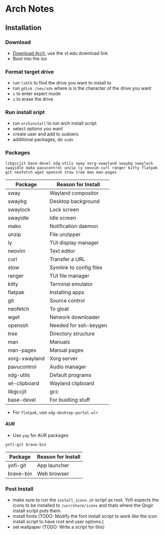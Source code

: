 # Arch Notes

## Installation

### Download

- [Download Arch](https://archlinux.org/download/), use the vt.edu download link
- Boot into the iso

### Format target drive

- run `lsblk` to find the drive you want to install to
- run `gdisk /sev/sdx` where is is the character of the drive you want
- `x` to enter expert mode
- `z` to erase the drive

### Run install sript

- run `archinstall` to run arch install script 
- select options you want
- create user and add to sudoers
- additional packages, do `sudo`

### Packages

`libgccjit base-devel xdg-utils sway xorg-xwayland swaybg swaylock swayidle mako pavucontrol unzip ly neovim curl ranger kitty flatpak git neofetch wget openssh stow tree man man-pages`

| Package       | Reason for Install       |
|---------------|--------------------------|
| sway          | Wayland compositor       
| swaybg        | Desktop background
| swaylock      | Lock screen
| swayidle      | Idle screen
| mako          | Notification daemon
| unzip         | File unzipper
| ly            | TUI display manager
| neovim        | Text editor
| curl          | Transfer a URL
| stow          | Symlink to config files
| ranger        | TUI file manager
| kitty         | Terminal emulator
| flatpak       | Installing apps
| git           | Source control
| neofetch      | To gloat
| wget          | Network downloader
| openssh       | Needed for ssh-keygen
| tree          | Directory structure
| man           | Manuals
| man-pages     | Manual pages
| xorg-xwayland | Xorg server
| pavucontrol   | Audio manager
| xdg-utils     | Default programs
| wl-clipboard  | Wayland clipboard
| libgccjit     | gcc
| base-devel    | For buidling stuff

- For `flatpak`, use `xdg-desktop-portal-wlr`

#### AUR

- Use `yay` for AUR packages

`yofi-git brave-bin`

| Package     | Reason for Install |
|-------------|--------------------|
| yofi-git    | App launcher
| brave-bin   | Web browser

### Post Install

- make sure to run the `install_icons.sh` script as root. Yofi expects the icons to be installed to `/usr/share/icons` and thats where the Qogir install script puts them.
- install fonts (TODO: Modify the font install script to work like the icon install script to have root and user options.)
- set wallpaper (TODO: Write a script for this)

